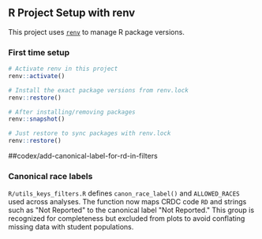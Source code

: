 ## R Project Setup with renv

This project uses [`renv`](https://rstudio.github.io/renv/) to manage R package versions.

### First time setup
```r
# Activate renv in this project
renv::activate()

# Install the exact package versions from renv.lock
renv::restore()

# After installing/removing packages
renv::snapshot()

# Just restore to sync packages with renv.lock
renv::restore()
```

##codex/add-canonical-label-for-rd-in-filters
### Canonical race labels

`R/utils_keys_filters.R` defines `canon_race_label()` and `ALLOWED_RACES` used across analyses. The function now maps CRDC code `RD` and strings such as "Not Reported" to the canonical label "Not Reported." This group is recognized for completeness but excluded from plots to avoid conflating missing data with student populations.


